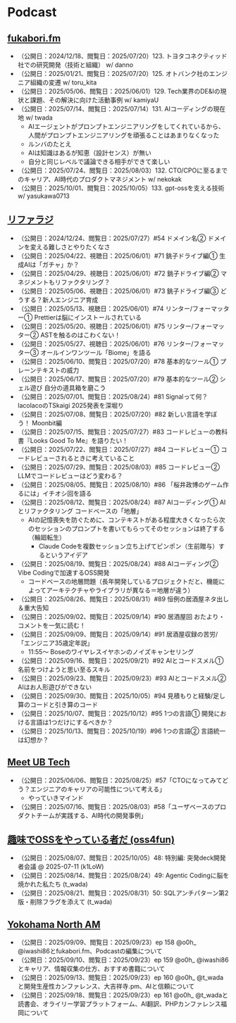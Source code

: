 # Podcast

## [fukabori.fm](https://fukabori.fm/)
- （公開日：2024/12/18、閲覧日：2025/07/20）123. トヨタコネクティッド社での研究開発（技術と組織） w/ danno
- （公開日：2025/01/21、閲覧日：2025/07/20）125. オトバンク社のエンジニア組織の変遷 w/ toru_kita
- （公開日：2025/05/06、閲覧日：2025/06/01）129. Tech業界のDE&Iの現状と課題、その解決に向けた活動事例 w/ kamiyaU
- （公開日：2025/07/14、閲覧日：2025/07/14）131. AIコーディングの現在地 w/ twada
    - AIエージェントがプロンプトエンジニアリングをしてくれているから、人間がプロンプトエンジニアリングを頑張ることはあまりなくなった
    - ルンバのたとえ
    - AIは知識はあるが知恵（設計センス）が無い
    - 自分と同じレベルで議論できる相手ができて楽しい
- （公開日：2025/07/24、閲覧日：2025/08/03）132. CTO/CPOに至るまでのキャリア、AI時代のプロダクトマネジメント w/ nekokak
- （公開日：2025/10/01、閲覧日：2025/10/05）133. gpt-ossを支える技術 w/ yasukawa0713


## [リファラジ](https://refactoradio.com/)
- （公開日：2024/12/24、閲覧日：2025/07/27）#54 ドメイン名② ドメインを変える難しさとやりたくなさ
- （公開日：2025/04/22、視聴日：2025/06/01）#71 銚子ドライブ編① 生成AIは「ガチャ」か？
- （公開日：2025/04/29、視聴日：2025/06/01）#72 銚子ドライブ編② マネジメントもリファクタリング？
- （公開日：2025/05/06、視聴日：2025/06/01）#73 銚子ドライブ編③ どうする？新人エンジニア育成
- （公開日：2025/05/13、視聴日：2025/06/01）#74 リンター/フォーマッター① Prettierは脳にインストールされている
- （公開日：2025/05/20、視聴日：2025/06/01）#75 リンター/フォーマッター② ASTを触るのはこわくない！
- （公開日：2025/05/27、視聴日：2025/06/01）#76 リンター/フォーマッター③ オールインワンツール「Biome」を語る
- （公開日：2025/06/10、閲覧日：2025/07/20）#78 基本的なツール① プレーンテキストの威力
- （公開日：2025/06/17、閲覧日：2025/07/20）#79 基本的なツール② シェル遊び 自分の道具箱を磨こう
- （公開日：2025/07/01、閲覧日：2025/08/24）#81 Signalって何？ lacolacoのTSkaigi 2025発表を深堀り
- （公開日：2025/07/08、閲覧日：2025/07/20）#82 新しい言語を学ぼう！ Moonbit編
- （公開日：2025/07/15、閲覧日：2025/07/27）#83 コードレビューの教科書『Looks Good To Me』を語りたい！
- （公開日：2025/07/22、閲覧日：2025/07/27）#84 コードレビュー① コードレビューされるときに考えていること
- （公開日：2025/07/29、閲覧日：2025/08/03）#85 コードレビュー② LLMでコードレビューはどう変わる？
- （公開日：2025/08/05、閲覧日：2025/08/10）#86 「桜井政博のゲーム作るには」イチオシ回を語る
- （公開日：2025/08/12、閲覧日：2025/08/24）#87 AIコーディング① AIとリファクタリング コードベースの「地層」
    - AIの記憶喪失を防ぐために、コンテキストがある程度大きくなったら次のセッションのプロンプトを書いてもらってそのセッションは終了する（輪廻転生）
        - Claude Codeを複数セッション立ち上げてピンポン（生前贈与）するというアイデア
- （公開日：2025/08/19、閲覧日：2025/08/24）#88 AIコーディング② Vibe Codingで加速するOSS開発
    - コードベースの地層問題（長年開発しているプロジェクトだと、機能によってアーキテクチャやライブラリが異なる＝地層が違う）
- （公開日：2025/08/26、閲覧日：2025/08/31）#89 恒例の居酒屋ネタ出し＆重大告知
- （公開日：2025/09/02、閲覧日：2025/09/14）#90 居酒屋回 おたより・コメントを一気に読む！
- （公開日：2025/09/09、閲覧日：2025/09/14）#91 居酒屋収録の苦労/「エンジニア35歳定年説」
    - 11:55〜 Boseのワイヤレスイヤホンのノイズキャンセリング
- （公開日：2025/09/16、閲覧日：2025/09/21）#92 AIとコードスメル① 名前をつけようと思い至るスキル
- （公開日：2025/09/23、閲覧日：2025/09/23）#93 AIとコードスメル② AIはお人形遊びができない
- （公開日：2025/09/30、閲覧日：2025/10/05）#94 見積もりと経験/足し算のコードと引き算のコード
- （公開日：2025/10/07、閲覧日：2025/10/12）#95 1つの言語① 開発における言語は1つだけにするべきか？
- （公開日：2025/10/13、閲覧日：2025/10/19）#96 1つの言語② 言語統一は幻想か？


## [Meet UB Tech](https://tech.uzabase.com/archive/category/Podcast)
- （公開日：2025/06/06、閲覧日：2025/08/25）#57「CTOになってみてどう？エンジニアのキャリアの可能性について考える」
    - やっていきマインド
- （公開日：2025/07/16、閲覧日：2025/08/03）#58「ユーザベースのプロダクトチームが実践する、AI時代の開発事例」


## [趣味でOSSをやっている者だ (oss4fun)](https://oss4.fun/)
- （公開日：2025/08/07、閲覧日：2025/10/05）48: 特別編: 突発deck開発者会議 @ 2025-07-11 (k1LoW)
- （公開日：2025/08/14、閲覧日：2025/08/24）49: Agentic Codingに脳を焼かれた私たち (t_wada)
- （公開日：2025/08/21、閲覧日：2025/08/31）50: SQLアンチパターン第2版・削除フラグを添えて (t_wada)


## [Yokohama North AM](https://listen.style/p/yokohamanortham)
- （公開日：2025/09/09、閲覧日：2025/09/23）ep 158 @o0h_ @iwashi86とfukabori.fm、Podcastの編集について
- （公開日：2025/09/10、閲覧日：2025/09/23）ep 159 @o0h_ @iwashi86とキャリア、情報収集の仕方、おすすめ書籍について
- （公開日：2025/09/13、閲覧日：2025/09/23）ep 160 @o0h_ @t_wadaと開発生産性カンファレンス、大吉祥寺.pm、AIと信頼について
- （公開日：2025/09/18、閲覧日：2025/09/23）ep 161 @o0h_ @t_wadaと読書会、オライリー学習プラットフォーム、AI翻訳、PHPカンファレンス福岡について
